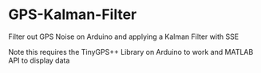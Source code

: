 # GPS-Kalman-Filter
Filter out GPS Noise on Arduino and applying a Kalman Filter with SSE

Note this requires the TinyGPS++ Library on Arduino to work and MATLAB API to display data
